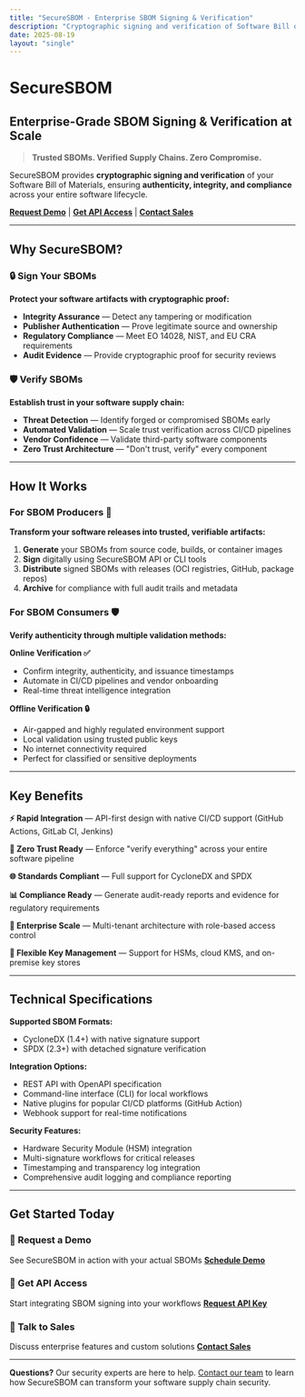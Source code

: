 ```yaml
---
title: "SecureSBOM - Enterprise SBOM Signing & Verification"
description: "Cryptographic signing and verification of Software Bill of Materials (SBOMs) for trusted supply chain security. Ensure authenticity, integrity, and compliance."
date: 2025-08-19
layout: "single"
---
```


# SecureSBOM

## Enterprise-Grade SBOM Signing & Verification at Scale

> **Trusted SBOMs. Verified Supply Chains. Zero Compromise.**

SecureSBOM provides **cryptographic signing and verification** of your Software Bill of Materials, ensuring **authenticity, integrity, and compliance** across your entire software lifecycle.

**[Request Demo](/contactus/?type=demo)** | **[Get API Access](/contactus/?type=api)** | **[Contact Sales](/contactus/?type=sales)**

---

## Why SecureSBOM?

### 🔒 Sign Your SBOMs

**Protect your software artifacts with cryptographic proof:**

- **Integrity Assurance** — Detect any tampering or modification
- **Publisher Authentication** — Prove legitimate source and ownership  
- **Regulatory Compliance** — Meet EO 14028, NIST, and EU CRA requirements
- **Audit Evidence** — Provide cryptographic proof for security reviews

### 🛡️ Verify SBOMs

**Establish trust in your software supply chain:**

- **Threat Detection** — Identify forged or compromised SBOMs early
- **Automated Validation** — Scale trust verification across CI/CD pipelines
- **Vendor Confidence** — Validate third-party software components
- **Zero Trust Architecture** — "Don't trust, verify" every component

---

## How It Works

### For SBOM Producers 🔨

**Transform your software releases into trusted, verifiable artifacts:**

1. **Generate** your SBOMs from source code, builds, or container images
2. **Sign** digitally using SecureSBOM API or CLI tools
3. **Distribute** signed SBOMs with releases (OCI registries, GitHub, package repos)
4. **Archive** for compliance with full audit trails and metadata

### For SBOM Consumers 🛡️

**Verify authenticity through multiple validation methods:**

**Online Verification ✅**

- Confirm integrity, authenticity, and issuance timestamps
- Automate in CI/CD pipelines and vendor onboarding
- Real-time threat intelligence integration

**Offline Verification 🔒**

- Air-gapped and highly regulated environment support
- Local validation using trusted public keys
- No internet connectivity required
- Perfect for classified or sensitive deployments

---

## Key Benefits

**⚡ Rapid Integration** — API-first design with native CI/CD support (GitHub Actions, GitLab CI, Jenkins)

**🔐 Zero Trust Ready** — Enforce "verify everything" across your entire software pipeline

**🌐 Standards Compliant** — Full support for CycloneDX and SPDX

**📊 Compliance Ready** — Generate audit-ready reports and evidence for regulatory requirements

**🏢 Enterprise Scale** — Multi-tenant architecture with role-based access control

**🔑 Flexible Key Management** — Support for HSMs, cloud KMS, and on-premise key stores

---

## Technical Specifications

**Supported SBOM Formats:**

- CycloneDX (1.4+) with native signature support
- SPDX (2.3+) with detached signature verification

**Integration Options:**

- REST API with OpenAPI specification
- Command-line interface (CLI) for local workflows  
- Native plugins for popular CI/CD platforms (GitHub Action)
- Webhook support for real-time notifications

**Security Features:**

- Hardware Security Module (HSM) integration
- Multi-signature workflows for critical releases
- Timestamping and transparency log integration
- Comprehensive audit logging and compliance reporting

---

## Get Started Today

### 🎯 Request a Demo

See SecureSBOM in action with your actual SBOMs
**[Schedule Demo](/contactus/?type=demo)**

### 🔑 Get API Access

Start integrating SBOM signing into your workflows
**[Request API Key](/contactus/?type=api)**

### 💬 Talk to Sales

Discuss enterprise features and custom solutions
**[Contact Sales](/contactus/?type=sales)**

---

**Questions?** Our security experts are here to help. [Contact our team](/contactus/) to learn how SecureSBOM can transform your software supply chain security.
